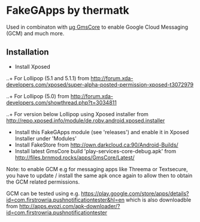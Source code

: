 # FakeGApps by thermatk

Used in combinaton with [µg GmsCore](https://github.com/microg/android_packages_apps_GmsCore) to enable Google Cloud Messaging (GCM) and much more.

## Installation

* Install Xposed 

..+ For Lollipop (5.1 and 5.1.1) from http://forum.xda-developers.com/xposed/super-alpha-posted-permission-xposed-t3072979

..+ For Lollipop (5.0) from http://forum.xda-developers.com/showthread.php?t=3034811

..+ For version below Lollipop using Xposed installer from http://repo.xposed.info/module/de.robv.android.xposed.installer

* Install this FakeGApps module (see 'releases') and enable it in Xposed Installer under 'Modules'
* Install FakeStore from http://own.darkcloud.ca:90/Android-Builds/
* Install latest GmsCore build 'play-services-core-debug.apk' from http://files.brnmod.rocks/apps/GmsCore/Latest/

Note: to enable GCM e.g for messaging apps like Threema or Textsecure, you have to update / install the same apk once again to allow then to obtain the GCM related permissions.

GCM can be tested using e.g. https://play.google.com/store/apps/details?id=com.firstrowria.pushnotificationtester&hl=en which is also downloadble from http://apps.evozi.com/apk-downloader/?id=com.firstrowria.pushnotificationtester